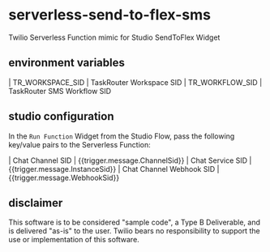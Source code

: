 # serverless-send-to-flex-sms
Twilio Serverless Function mimic for Studio SendToFlex Widget


## environment variables
| TR_WORKSPACE_SID | TaskRouter Workspace SID 
| TR_WORKFLOW_SID | TaskRouter SMS Workflow SID


## studio configuration
In the `Run Function` Widget from the Studio Flow, pass the following key/value pairs to the Serverless Function:

| Chat Channel SID | {{trigger.message.ChannelSid}}
| Chat Service SID | {{trigger.message.InstanceSid}}
| Chat Channel Webhook SID | {{trigger.message.WebhookSid}}


## disclaimer
This software is to be considered "sample code", a Type B Deliverable, and is delivered "as-is" to the user. Twilio bears no responsibility to support the use or implementation of this software.
